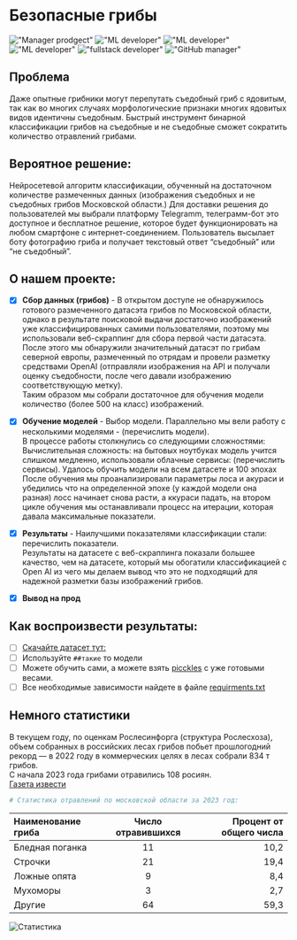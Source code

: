 # Безопасные грибы
!["Manager prodgect"](https://img.shields.io/badge/%D0%9C%D0%B5%D0%BD%D0%B5%D0%B4%D0%B6%D0%B5%D1%80%20%D0%BF%D1%80%D0%BE%D0%B5%D0%BA%D1%82%D0%B0-%D0%90%D0%BD%D0%B4%D1%80%D0%B5%D0%B9%20%D0%9A%D1%85%D0%B0%D0%BB%D0%BE%D0%B2-blue
)
!["ML developer"](https://img.shields.io/badge/ML%20%D0%A0%D0%B0%D0%B7%D1%80%D0%B0%D0%B1%D0%BE%D1%82%D1%87%D0%B8%D0%BA-%D0%94%D0%BC%D0%B8%D1%82%D1%80%D0%B8%D0%B9%20%D0%93%D0%BE%D0%BB%D0%BE%D0%B2%D0%B0%D1%87%D0%B5%D0%B2-orange
)
!["ML developer"](https://img.shields.io/badge/ML%20%D0%A0%D0%B0%D0%B7%D1%80%D0%B0%D0%B1%D0%BE%D1%82%D1%87%D0%B8%D0%BA-%D0%98%D0%BB%D1%8C%D1%8F%20%D0%91%D0%B5%D1%86%D1%83%D0%BA%D0%B5%D0%BB%D0%B8-pink
)
!["ML developer"](https://img.shields.io/badge/ML_%D0%A0%D0%B0%D0%B7%D1%80%D0%B0%D0%B1%D0%BE%D1%82%D1%87%D0%B8%D0%BA-%D0%98%D0%BB%D1%8C%D1%8F%20%D0%A1%D1%82%D0%BE%D1%80%D0%BE%D0%B6%D0%B5%D0%B2-yellow
)
!["fullstack developer"](https://img.shields.io/badge/%D0%A4%D1%83%D0%BB%D1%81%D1%82%D0%B5%D0%BA_%D0%A0%D0%B0%D0%B7%D1%80%D0%B0%D0%B1%D0%BE%D1%82%D1%87%D0%B8%D0%BA-%D0%A1%D0%B5%D0%BC%D1%91%D0%BD_%D0%A8%D1%83%D0%BB%D1%8C%D0%B3%D0%B0-brightgreen
)
!["GitHub manager"](https://img.shields.io/badge/GitHub_%D0%9C%D0%B5%D0%BD%D0%B5%D0%B4%D0%B6%D0%B5%D1%80-%D0%98%D0%BB%D1%8C%D1%8F%20%D0%A1%D0%B5%D0%B4%D0%B5%D0%BB%D1%8C%D0%BD%D0%B8%D0%BA%D0%BE%D0%B2-red)

## Проблема
Даже опытные грибники могут перепутать съедобный гриб с ядовитым, так как во многих случаях морфологические признаки многих ядовитых видов идентичны съедобным. Быстрый инструмент бинарной классификации грибов на съедобные и не съедобные сможет сократить количество отравлений грибами.

## Вероятное решение: 
Нейросетевой алгоритм классификации, обученный на достаточном количестве размеченных данных (изображения съедобных и не съедобных грибов Московской области.) 
Для доставки решения до пользователей мы выбрали платформу Telegramm, телеграмм-бот это доступное и бесплатное решение, которое будет функционировать на любом смартфоне с интернет-соединением.
Пользователь высылает боту фотографию гриба и получает текстовый ответ “съедобный” или “не съедобный”.


## О нашем проекте:

- [x] **Сбор данных (грибов)** - В открытом доступе не обнаружилось готового размеченного датасэта грибов по Московской области, однако в результате поисковой выдачи достаточно изображений уже классифицированных самими пользователями, поэтому мы использовали веб-скраппинг для сбора первой части датасэта.
  <br>После этого мы обнаружили значительный датасэт по грибам северной европы, размеченный по отрядам и провели разметку средствами OpenAI (отправляли изображения на API и получали оценку съедобности, после чего давали изображению соответствующую метку).
  <br>Таким образом мы собрали достаточное для обучения модели количество (более 500 на класс) изображений.
- [x] **Обучение моделей** - Выбор модели. Параллельно мы вели работу с несколькими моделями - (перечислить модели).
  <br>В процессе работы столкнулись со следующими сложностями:
Вычислительная сложность: на бытовых ноутбуках модель учится слишком медленно, использовали облачные сервисы: (перечислить сервисы).
Удалось обучить модели на всем датасете и 100 эпохах
  <br>После обучения мы проанализировали параметры лоса и акураси и убедились что на определенной эпохе (у каждой модели она разная) лосс начинает снова расти, а ккураси падать, на втором цикле обучения мы останавливали процесс на итерации, которая давала максимальные показатели.

- [x] **Результаты** - Наилучшими показателями классификации стали: перечислить показатели.
  <br>Результаты на датасете с веб-скраппинга показали большее качество, чем на датасете, который мы обогатили классификацией с Open AI из чего мы делаем вывод что это не подходящий для надежной разметки базы изображений грибов.

- [x] **Вывод на прод**


## Как воспроизвести результаты:
- [ ] [Скачайте датасет тут:](pass)
- [ ] Используйте ``` ##такие ``` то модели
- [ ] Можете обучить сами, а можете взять [picckles](pass) с уже готовыми весами.
- [ ] Все необходимые зависимости найдете в файле [requirments.txt](pass)

## Немного статистики
В текущем году, по оценкам Рослесинфорга (структура Рослесхоза), объем собранных в российских лесах грибов побьет прошлогодний рекорд — в 2022 году в коммерческих целях в лесах собрали 834 т грибов.
<br>С начала 2023 года грибами отравились 108 росиян.
<br>[Газета извести](https://www.kommersant.ru/doc/6138423)

```python
# Статистика отравлений по московской области за 2023 год:
```
| Наименование гриба | Число отравившихся | Процент от общего числа |
|:-----------------------|:-------------:|------------:|
| Бледная поганка | 11 | 10,2 |
| Строчки| 21 | 19,4|
| Ложные опята| 9 | 8,4|
| Мухоморы| 3 | 2,7|
| Другие| 64 | 59,3|
![Статистика](C:\Users\79174\Desktop\Безымянный-1.pdf, 'Статистика отравлений')
